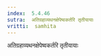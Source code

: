 ```yaml
---
index:  5.4.46
sutra:  अतिग्रहाव्यथनक्षेपेष्वकर्तरि तृतीयायाः
vritti:  samhita 
---
```


अतिग्रहाव्यथनक्षेपेष्वकर्तरि तृतीयायाः

